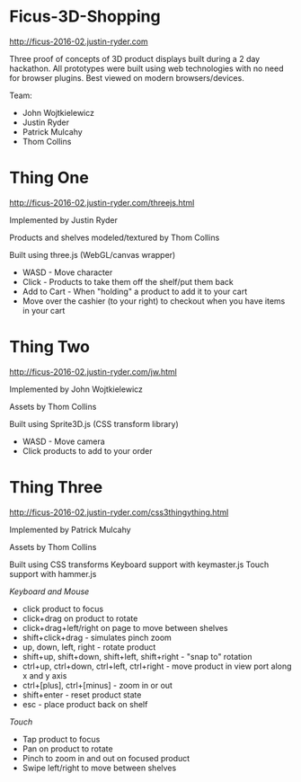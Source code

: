 # Ficus-3D-Shopping

http://ficus-2016-02.justin-ryder.com

Three proof of concepts of 3D product displays built during a 2 day hackathon.
All prototypes were built using web technologies with no need for browser plugins.
Best viewed on modern browsers/devices.

Team:
- John Wojtkielewicz
- Justin Ryder
- Patrick Mulcahy
- Thom Collins

# Thing One
http://ficus-2016-02.justin-ryder.com/threejs.html

Implemented by Justin Ryder

Products and shelves modeled/textured by Thom Collins

Built using three.js (WebGL/canvas wrapper)

- WASD - Move character
- Click - Products to take them off the shelf/put them back
- Add to Cart - When "holding" a product to add it to your cart
- Move over the cashier (to your right) to checkout when you have items in your cart

# Thing Two
http://ficus-2016-02.justin-ryder.com/jw.html

Implemented by John Wojtkielewicz

Assets by Thom Collins

Built using Sprite3D.js (CSS transform library)

- WASD - Move camera
- Click products to add to your order

# Thing Three
http://ficus-2016-02.justin-ryder.com/css3thingything.html

Implemented by Patrick Mulcahy

Assets by Thom Collins

Built using CSS transforms
Keyboard support with keymaster.js
Touch support with hammer.js

*Keyboard and Mouse*
- click product to focus
- click+drag on product to rotate
- click+drag+left/right on page to move between shelves 
- shift+click+drag - simulates pinch zoom
- up, down, left, right - rotate product
- shift+up, shift+down, shift+left, shift+right - "snap to" rotation
- ctrl+up, ctrl+down, ctrl+left, ctrl+right - move product in view port along x and y axis
- ctrl+[plus], ctrl+[minus] - zoom in or out
- shift+enter - reset product state
- esc - place product back on shelf

*Touch*
- Tap product to focus
- Pan on product to rotate
- Pinch to zoom in and out on focused product
- Swipe left/right to move between shelves
